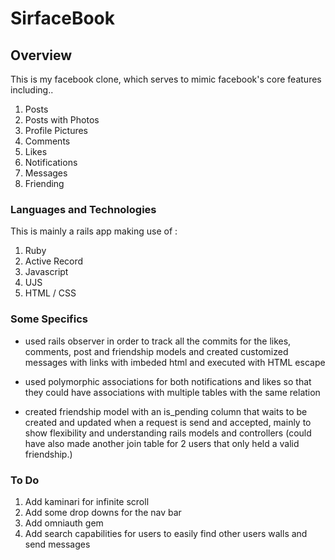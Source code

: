 SirfaceBook
===========

Overview
----------

This is my facebook clone, which serves to mimic facebook's core features including..

1. Posts
2. Posts with Photos
3. Profile Pictures
4. Comments
5. Likes
6. Notifications
7. Messages
8. Friending

### Languages and Technologies

This is mainly a rails app making use of :

1. Ruby
2. Active Record
3. Javascript
4. UJS
5. HTML / CSS

### Some Specifics

- used rails observer in order to track all the commits for the likes, comments, post and friendship models and created
customized messages with links with imbeded html and executed with HTML escape

- used polymorphic associations for both notifications and likes so that they could have associations with multiple tables
with the same relation

- created friendship model with an is_pending column that waits to be created and updated when a request is send and accepted, mainly to show flexibility and understanding rails models and controllers (could have also made another join table for 2 users that only held a valid friendship.)


### To Do

1. Add kaminari for infinite scroll 
2. Add some drop downs for the nav bar
3. Add omniauth gem
4. Add search capabilities for users to easily find other users walls and send messages

